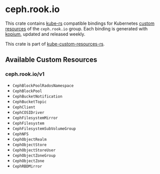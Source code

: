 <!--
SPDX-FileCopyrightText: The kube-custom-resources-rs Authors
SPDX-License-Identifier: 0BSD
 -->

# ceph.rook.io

This crate contains [kube-rs](https://kube.rs/) compatible bindings for Kubernetes [custom resources](https://kubernetes.io/docs/tasks/extend-kubernetes/custom-resources/custom-resource-definitions/) of the `ceph.rook.io` group. Each binding is generated with [kopium](https://github.com/kube-rs/kopium), updated and released weekly.

This crate is part of [kube-custom-resources-rs](https://github.com/metio/kube-custom-resources-rs).

## Available Custom Resources

### ceph.rook.io/v1
- `CephBlockPoolRadosNamespace`
- `CephBlockPool`
- `CephBucketNotification`
- `CephBucketTopic`
- `CephClient`
- `CephCOSIDriver`
- `CephFilesystemMirror`
- `CephFilesystem`
- `CephFilesystemSubVolumeGroup`
- `CephNFS`
- `CephObjectRealm`
- `CephObjectStore`
- `CephObjectStoreUser`
- `CephObjectZoneGroup`
- `CephObjectZone`
- `CephRBDMirror`
